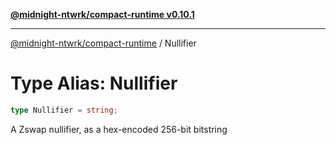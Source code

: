 [**@midnight-ntwrk/compact-runtime v0.10.1**](../README.md)

***

[@midnight-ntwrk/compact-runtime](../globals.md) / Nullifier

# Type Alias: Nullifier

```ts
type Nullifier = string;
```

A Zswap nullifier, as a hex-encoded 256-bit bitstring
